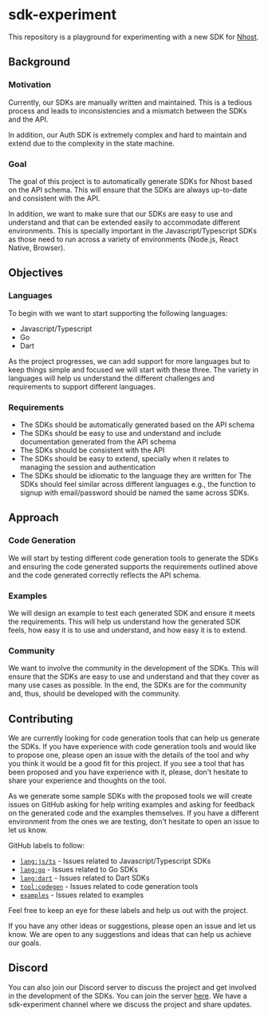 # sdk-experiment

This repository is a playground for experimenting with a new SDK for [Nhost](https://nhost.io).

## Background

### Motivation

Currently, our SDKs are manually written and maintained. This is a tedious process and leads to inconsistencies and a mismatch between the SDKs and the API.

In addition, our Auth SDK is extremely complex and hard to maintain and extend due to the complexity in the state machine.

### Goal

The goal of this project is to automatically generate SDKs for Nhost based on the API schema. This will ensure that the SDKs are always up-to-date and consistent with the API.

In addition, we want to make sure that our SDKs are easy to use and understand and that can be extended easily to accommodate different environments. This is specially important in the Javascript/Typescript SDKs as those need to run across a variety of environments (Node.js, React Native, Browser).

## Objectives

### Languages

To begin with we want to start supporting the following languages:

- Javascript/Typescript
- Go
- Dart

As the project progresses, we can add support for more languages but to keep things simple and focused we will start with these three. The variety in languages will help us understand the different challenges and requirements to support different languages.

### Requirements

- The SDKs should be automatically generated based on the API schema
- The SDKs should be easy to use and understand and include documentation generated from the API schema
- The SDKs should be consistent with the API
- The SDKs should be easy to extend, specially when it relates to managing the session and authentication
- The SDKs should be idiomatic to the language they are written for
The SDKs should feel similar across different languages e.g., the function to signup with email/password should be named the same across SDKs. 
## Approach

### Code Generation

We will start by testing different code generation tools to generate the SDKs and ensuring the code generated supports the requirements outlined above and the code generated correctly reflects the API schema.

### Examples

We will design an example to test each generated SDK and ensure it meets the requirements. This will help us understand how the generated SDK feels, how easy it is to use and understand, and how easy it is to extend.

### Community

We want to involve the community in the development of the SDKs. This will ensure that the SDKs are easy to use and understand and that they cover as many use cases as possible. In the end, the SDKs are for the community and, thus, should be developed with the community.

## Contributing

We are currently looking for code generation tools that can help us generate the SDKs. If you have experience with code generation tools and would like to propose one, please open an issue with the details of the tool and why you think it would be a good fit for this project. If you see a tool that has been proposed and you have experience with it, please, don't hesitate to share your experience and thoughts on the tool.

As we generate some sample SDKs with the proposed tools we will create issues on GitHub asking for help writing examples and asking for feedback on the generated code and the examples themselves. If you have a different environment from the ones we are testing, don't hesitate to open an issue to let us know.

GitHub labels to follow:

- [`lang:js/ts`](https://github.com/nhost/sdk-experiment/labels/lang%3Ajs%2Fts) - Issues related to Javascript/Typescript SDKs
- [`lang:go`](https://github.com/nhost/sdk-experiment/labels/lang%3Ago) - Issues related to Go SDKs
- [`lang:dart`](https://github.com/nhost/sdk-experiment/labels/lang%3Adart) - Issues related to Dart SDKs
- [`tool:codegen`](https://github.com/nhost/sdk-experiment/labels/tool%3Acodegen) - Issues related to code generation tools
- [`examples`](https://github.com/nhost/sdk-experiment/issues?q=is%3Aopen%20label%3Aexamples) - Issues related to examples

Feel free to keep an eye for these labels and help us out with the project.

If you have any other ideas or suggestions, please open an issue and let us know. We are open to any suggestions and ideas that can help us achieve our goals.

## Discord

You can also join our Discord server to discuss the project and get involved in the development of the SDKs. You can join the server [here](https://discord.gg/ZUg87u5a). We have a sdk-experiment channel where we discuss the project and share updates.
